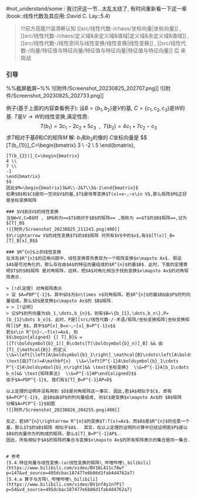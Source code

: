 #not_understand/some : 我讨厌这一节...太乱太绕了, 有时间重新看一下这一章(book::线性代数及其应用::David C. Lay::5.4)

> !!!前方高能!!!请清晰认知 [[src/线性代数-/chaos/坐标向量|坐标向量]] , [[src/线性代数-/chaos/定义域&余定义域&值域|定义域&余定义域&值域]] , [[src/线性代数-/线性空间与线性变换/线性变换|线性变换]] , [[src/线性代数-/向量/特征值与特征向量/特征值与特征向量|特征值与特征向量]]  后 来挑战
### 引导
%%截屏截屏~%%
![[附件/Screenshot_20230825_202707.png]]
![[附件/Screenshot_20230825_202733.png]]

例子(基于上面的内容查看例子):
设$B= \{b_{1},b_{2}\}$是$V$的基, $C= \{c_{1},c_{2},c_{3}\}$是$W$的基. $T$是$V\rightarrow W$的线性变换,满足性质:$$T(b_{1})=3c_{1}-2c_{2}+5c_{3}~~,~~T(b_{2})=4c_{1}+7c_{2}-c_{3}$$
求$T$相对于基$B$和$C$的矩阵$M$
解:
$b_{1}$和$b_{2}$的像的 $C$坐标向量是
$$
[T(b_{1})]_C=\begin{bmatrix}
3 \\
-2 \\
5
\end{bmatrix},
~~~~~~
[T(b_{2})]_C=\begin{bmatrix}
4 \\
7 \\
-1
\end{bmatrix}
$$
因此$M=\begin{bmatrix}3&4\\-2&7\\5&-1\end{bmatrix}$
如果$B$和$C$是同一空间$V$的基,$T$是恒等变换$T(x)=x~,~x\in V$,那么矩阵$M$正好是坐标变换矩阵

### $V$到$V$的线性变换
当$W=V,C=B$时 , $M$称为==$T$相对于$B$的矩阵== ,简称为 ==$T$的$B$矩阵==,记为$[T]_B$
![[附件/Screenshot_20230825_211243.png|400]]
$V\rightarrow V$的线性变换$T$的$B$矩阵 对所有$V$中的$x$,有$$[T(x)]_B=[T]_B[x]_B$$

### $R^{n}$上的线性变换
在涉及$R^{n}$的应用问题中，线性变换首先表现为一个矩阵变换$x\mapsto Ax$. 假设$A$是可对角化的，那么存在由$A$的特征向量组成的$R^{n}$的基$B$．此时，下面的定理表明$T$的$B$矩阵 是对角矩阵，这样，把$A$对角化相当于找到变换$x\mapsto Ax$的对角矩阵表示．

> [!dl定理] 对角矩阵表示
> 设 $A=PDP^{-1}$，其中$D$为$n\times n$对角矩阵，若$R^{n}$的基$B$由$P$的列向量组成，那么$D$是变换$x\mapsto Ax$的 $B$矩阵.
> > [!证明] 
> 记$P$的列向量为$b_1,\dots,b_{n}$，则有$B=\{b_{1},\dots,b_n\},P=[b_{1}\dots b_n]$．此时，P是[[src/线性代数-/-术语/矩阵/坐标变换矩阵|坐标变换矩阵]]$P_B$，其中$$P[x]_B=x~,~[x]_B=P^{-1}x$$
若$x\in R^{n}~,~T(x)=Ax$, 则
$$\begin{aligned} {[ T]_B}& =[[T(\boldsymbol{b}_1)]_B\cdots[T(\boldsymbol{b}_n)]_B] && 由 [T]_{\mathcal{B}} 的定义  \\&=\left[\left[A\boldsymbol{b}_1\right]_\mathcal{B}\cdots\left[A\boldsymbol{b}_n\right]_\mathcal{B}\right]&& \text{由}T(x)=A\mathbf{x}  \\&=\left[P^{-1}A\boldsymbol{b}_1\cdots P^{-1}A\boldsymbol{b}_n\right]&& \text{坐标变换}  \\&=P^{-1}A[b_1\cdots b_n]&& \text{矩阵乘法}  \\&=P^{-1}AP\end{aligned}$$
由于$A=PDP^{-1}$, 我们有$[T]_B=P^{-1}AP=D$

以上定理的证明并没有用到 $D$是对角矩阵这一事实. 因此,若$A$相似于$C$, 即有$A=PCP^{-1}$, 且$B$由$P$的列向量组成, 则$C$是变换$x\mapsto Ax$的 $B$矩阵
分解$A=PCP^{-1}$如图
![[附件/Screenshot_20230826_204255.png|400]]

反之，若$R^{n}\rightarrow R^{n}$的变换$T:T(x)=Ax$，而$B$是$R^{n}$的任意一个基，那么$T$的$B$矩阵 相似于$A$.  其实，在以上定理的证明的计算中已经证明若$P$是以$B$的向量作为列构成的矩阵，那么$[T]_B=P^{-1}AP$.  
因此，所有相似于$A$的矩阵的集合与变换$x\mapsto Ax$的所有矩阵表示的集合是同一集合.


# 参考
[5.4.特征向量与线性变换-(a)线性变换的矩阵\_哔哩哔哩\_bilibili](https://www.bilibili.com/video/BV16L411c78w?p=147&vd_source=495dcbac187477e6b86d1fab4d4762a7)
[5.4.a 算子与方阵\_哔哩哔哩\_bilibili](https://www.bilibili.com/video/BV1nf4y1n7P1?p=54&vd_source=495dcbac187477e6b86d1fab4d4762a7)

